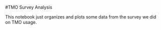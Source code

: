 #TMO Survey Analysis

This notebook just organizes and plots some data from the survey we did on TMO usage.
